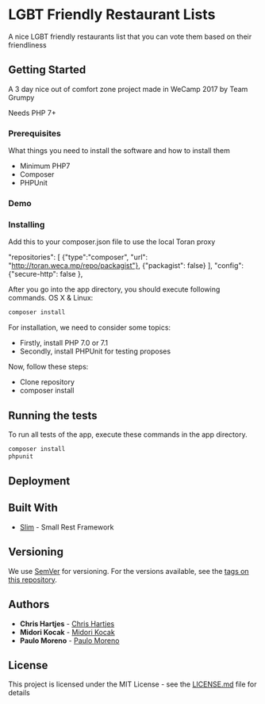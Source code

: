 # LGBT Friendly Restaurant Lists

A nice LGBT friendly restaurants list that you can vote them based on their friendliness

## Getting Started

A 3 day nice out of comfort zone project made in WeCamp 2017 by Team Grumpy

Needs PHP 7+


### Prerequisites

What things you need to install the software and how to install them

- Minimum PHP7
- Composer
- PHPUnit

### Demo


### Installing

Add this to your composer.json file to use the local Toran proxy

"repositories": [
    {"type":"composer",
     "url": "http://toran.weca.mp/repo/packagist"},
    {"packagist": false}
    ],
"config": {"secure-http": false },

After you go into the app directory, you should execute following commands.
OS X & Linux:

```sh
composer install
```

For installation, we need to consider some topics:
 - Firstly, install PHP 7.0 or 7.1
 - Secondly, install PHPUnit for testing proposes

Now, follow these steps:
 - Clone repository
 - composer install

## Running the tests

To run all tests of the app, execute these commands in the app directory.

```sh
composer install
phpunit
```

## Deployment



## Built With

* [Slim](https://www.slimframework.com/) - Small Rest Framework

## Versioning

We use [SemVer](http://semver.org/) for versioning. For the versions available, see the [tags on this repository](https://github.com/your/project/tags).

## Authors

* **Chris Hartjes** - [Chris Hartjes](https://grumpy-learning.com)
* **Midori Kocak** - [Midori Kocak](https://github.com/midorikocak)
* **Paulo Moreno** - [Paulo Moreno](https://github.com/pcmoreno)

## License

This project is licensed under the MIT License - see the [LICENSE.md](LICENSE.md) file for details
